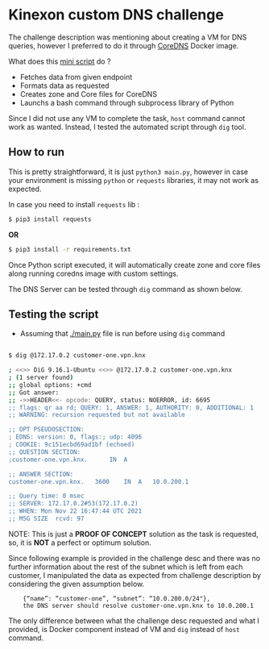 # Kinexon custom DNS challenge 

The challenge description was mentioning about creating a VM for DNS queries, however I preferred to do it through [CoreDNS](https://coredns.io/) Docker image. 

What does this [mini script](./main.py) do ?

- Fetches data from given endpoint 
- Formats data as requested 
- Creates zone and Core files for CoreDNS 
- Launchs a bash command through subprocess library of Python

Since I did not use any VM to complete the task, `host` command cannot work as wanted. Instead, I tested the automated script through `dig` tool. 


## How to run

This is pretty straightforward, it is just `python3 main.py`, however in case your environment is missing `python` or `requests` libraries, it may not work as expected. 

In case you need to install `requests` lib :

```bash 
$ pip3 install requests
```
**OR**

```bash 
$ pip3 install -r requirements.txt
```

Once Python script executed, it will automatically create zone and core files along running coredns image with custom settings. 

The DNS Server can be tested through `dig` command as shown below.


## Testing the script 

- Assuming that [./main.py](./main.py) file is run before using `dig` command

```bash 

$ dig @172.17.0.2 customer-one.vpn.knx

; <<>> DiG 9.16.1-Ubuntu <<>> @172.17.0.2 customer-one.vpn.knx
; (1 server found)
;; global options: +cmd
;; Got answer:
;; ->>HEADER<<- opcode: QUERY, status: NOERROR, id: 6695
;; flags: qr aa rd; QUERY: 1, ANSWER: 1, AUTHORITY: 0, ADDITIONAL: 1
;; WARNING: recursion requested but not available

;; OPT PSEUDOSECTION:
; EDNS: version: 0, flags:; udp: 4096
; COOKIE: 9c151ecbd69ad1bf (echoed)
;; QUESTION SECTION:
;customer-one.vpn.knx.		IN	A

;; ANSWER SECTION:
customer-one.vpn.knx.	3600	IN	A	10.0.200.1

;; Query time: 0 msec
;; SERVER: 172.17.0.2#53(172.17.0.2)
;; WHEN: Mon Nov 22 16:47:44 UTC 2021
;; MSG SIZE  rcvd: 97

```


NOTE: This is just a **PROOF OF CONCEPT** solution as the task is requested, so, it is **NOT** a perfect or optimum solution.

Since following example is provided in the challenge desc and there was no further information about the rest of the subnet which is left from each customer, I manipulated the data as expected from challenge description by considering the given assumption below. 

```raw
    {“name”: “customer-one”, “subnet”: “10.0.200.0/24"},
    the DNS server should resolve customer-one.vpn.knx to 10.0.200.1
```

The only difference between what the challenge desc requested and what I provided, is Docker component instead of VM and `dig` instead of `host` command. 



